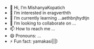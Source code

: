- 👋 Hi, I’m MishanyaKopatich
- 👀 I’m interested in eragverthth
- 🌱 I’m currently learning ...aethbnjhydtjn
- 💞️ I’m looking to collaborate on ...
- 📫 How to reach me ...
- 😄 Pronouns: ...
- ⚡ Fun fact: yamakasi|||)
<!---
MishanyaKopatich/MishanyaKopatich is a ✨ special ✨ repository because its `README.md` (this file) appears on your GitHub profile.
You can click the Preview link to take a look at your changes.
